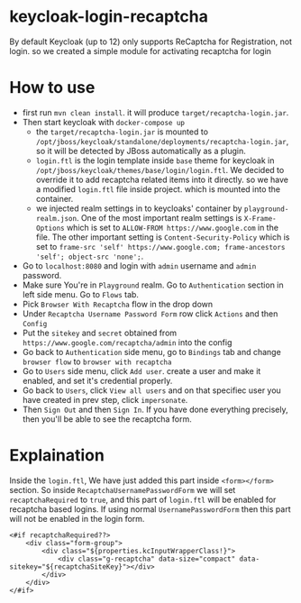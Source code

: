 # keycloak-login-recaptcha

By default Keycloak (up to 12) only supports ReCaptcha for Registration, not login. so we created a simple module for activating recaptcha for login

# How to use
* first run `mvn clean install`. it will produce `target/recaptcha-login.jar`.
* Then start keycloak with `docker-compose up`
    * the `target/recaptcha-login.jar` is mounted to `/opt/jboss/keycloak/standalone/deployments/recaptcha-login.jar`, so it will
      be detected by JBoss automatically as a plugin.
    * `login.ftl` is the login template inside `base` theme for keycloak in `/opt/jboss/keycloak/themes/base/login/login.ftl`.
    We decided to override it to add recaptcha related items into it directly. so we have a modified `login.ftl` file inside project.
      which is mounted into the container.
    * we injected realm settings in to keycloaks' container by `playground-realm.json`.
      One of the most important realm settings is `X-Frame-Options` which is set to `ALLOW-FROM https://www.google.com` in 
      the file. The other important setting is `Content-Security-Policy` which is set to `frame-src 'self' https://www.google.com; frame-ancestors 'self'; object-src 'none';`.
* Go to `localhost:8080` and login with `admin` username and `admin` password.
* Make sure You're in `Playground` realm. Go to `Authentication` section in left side menu. Go to `Flows` tab.
* Pick `Browser With Recaptcha` flow in the drop down
* Under `Recaptcha Username Password Form` row click `Actions` and then `Config`
* Put the `sitekey` and `secret` obtained from `https://www.google.com/recaptcha/admin` into the config
* Go back to `Authentication` side menu, go to `Bindings` tab and change `browser flow` to `browser with recaptcha`
* Go to `Users` side menu, click `Add user`. create a user and make it enabled, and set it's credential properly.
* Go back to `Users`, click `View all users` and on that specifiec user you have created in prev step, click `impersonate`.
* Then `Sign Out` and then `Sign In`. If you have done everything precisely, then you'll be able to see the recaptcha form.


# Explaination

Inside the `login.ftl`, We have just added this part inside `<form></form>` section.
So inside `RecaptchaUsernamePasswordForm` we will set `recaptchaRequired` to `true`, and this part
of `login.ftl` will be enabled for recaptcha based logins.
If using normal `UsernamePasswordForm` then this part will not be enabled in the login form.
```
<#if recaptchaRequired??>
    <div class="form-group">
        <div class="${properties.kcInputWrapperClass!}">
            <div class="g-recaptcha" data-size="compact" data-sitekey="${recaptchaSiteKey}"></div>
        </div>
    </div>
</#if>
```
